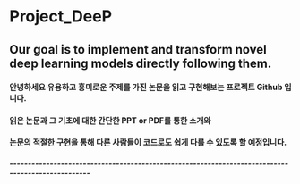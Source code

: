 # Project_DeeP

## Our goal is to implement and transform novel deep learning models directly following them.


#### 안녕하세요 유용하고 흥미로운 주제를 가진 논문을 읽고 구현해보는 프로젝트 Github 입니다.
#### 읽은 논문과 그 기초에 대한 간단한 PPT or PDF를 통한 소개와 
#### 논문의 적절한 구현을 통해 다른 사람들이 코드로도 쉽게 다룰 수 있도록 할 예정입니다.

##### --------------------------------------------------------------------------------------------------
